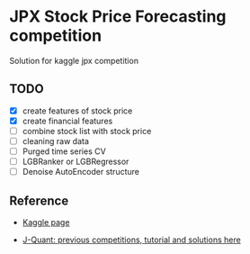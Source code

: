 # JPX Stock Price Forecasting competition

Solution for kaggle jpx competition

## TODO

- [x] create features of stock price
- [x] create financial features
- [ ] combine stock list with stock price
- [ ] cleaning raw data
- [ ] Purged time series CV
- [ ] LGBRanker or LGBRegressor
- [ ] Denoise AutoEncoder structure

## Reference

- [Kaggle page](https://www.kaggle.com/competitions/jpx-tokyo-stock-exchange-prediction)

- [J-Quant: previous competitions, tutorial and solutions here](https://jpx-jquants.com/)